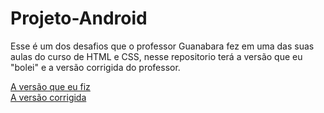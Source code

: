 # Projeto-Android
Esse é um dos desafios que o professor Guanabara fez em uma das suas aulas do curso de HTML e CSS,
nesse repositorio terá a versão que eu "bolei" e a versão corrigida do professor.

<a href="https://sam-uel-123.github.io/Projeto-Android/eu-que-fiz"> A versão que eu fiz </a> <br>
<a href="https://sam-uel-123.github.io/Projeto-Android/corrigido"> A versão corrigida </a>
